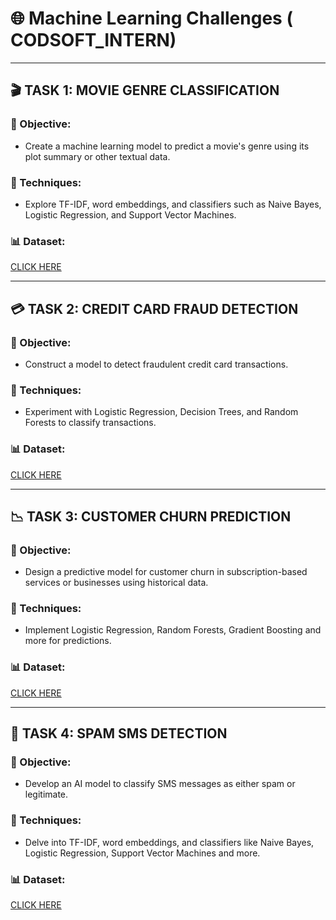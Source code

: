 # 🌐 Machine Learning Challenges ( CODSOFT_INTERN)

---

## 🎬 TASK 1: MOVIE GENRE CLASSIFICATION

### 🎯 Objective:
- Create a machine learning model to predict a movie's genre using its plot summary or other textual data.

### 🔧 Techniques:
- Explore TF-IDF, word embeddings, and classifiers such as Naive Bayes, Logistic Regression, and Support Vector Machines.

### 📊 Dataset:
[CLICK HERE](https://www.kaggle.com/datasets/hijest/genre-classification-dataset-imdb)

---

## 💳 TASK 2: CREDIT CARD FRAUD DETECTION

### 🎯 Objective:
- Construct a model to detect fraudulent credit card transactions.

### 🔧 Techniques:
- Experiment with Logistic Regression, Decision Trees, and Random Forests to classify transactions.

### 📊 Dataset:
[CLICK HERE](https://www.kaggle.com/datasets/kartik2112/fraud-detection)

---

## 📉 TASK 3: CUSTOMER CHURN PREDICTION

### 🎯 Objective:
- Design a predictive model for customer churn in subscription-based services or businesses using historical data.

### 🔧 Techniques:
- Implement Logistic Regression, Random Forests, Gradient Boosting and more for predictions.

### 📊 Dataset:
[CLICK HERE](https://www.kaggle.com/datasets/shantanudhakadd/bank-customer-churn-prediction)

---

## 📱 TASK 4: SPAM SMS DETECTION

### 🎯 Objective:
- Develop an AI model to classify SMS messages as either spam or legitimate.

### 🔧 Techniques:
- Delve into TF-IDF, word embeddings, and classifiers like Naive Bayes, Logistic Regression, Support Vector Machines and more.

### 📊 Dataset:
[CLICK HERE](https://www.kaggle.com/datasets/uciml/sms-spam-collection-dataset)
